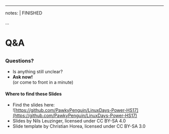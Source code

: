 
---
notes: |
    FINISHED

...

# Q&A

## 

### Questions?

- Is anything still unclear? 
- **Ask now!**  
    (or come to front in a minute)

#### Where to find these Slides

- Find the slides here:  
    ![https://github.com/PawkyPenguin/LinuxDays-Power-HS17](https://github.com/PawkyPenguin/LinuxDays-Power-HS17)
- Slides by Nils Leuzinger, licensed under CC BY-SA 4.0
- Slide template by Christian Horea, licensed under CC BY-SA 3.0
